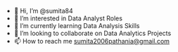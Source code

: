 - 👋 Hi, I’m @sumita84
- 👀 I’m interested in Data Analyst Roles
- 🌱 I’m currently learning Data Analysis Skills
- 💞️ I’m looking to collaborate on Data Analytics Projects
- 📫 How to reach me sumita2006pathania@gmail.com

<!---
sumita84/sumita84 is a ✨ special ✨ repository because its `README.md` (this file) appears on your GitHub profile.
You can click the Preview link to take a look at your changes.
--->

